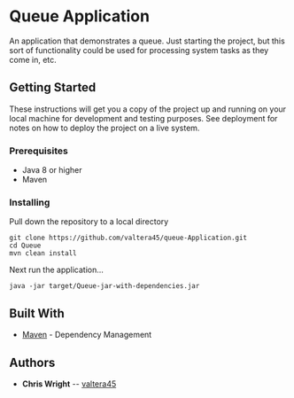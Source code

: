 # Queue Application

An application that demonstrates a queue.  Just starting the project, but this sort of functionality
could be used for processing system tasks as they come in, etc.

## Getting Started

These instructions will get you a copy of the project up and running on your local machine for development and testing purposes. See deployment for notes on how to deploy the project on a live system.

### Prerequisites

* Java 8 or higher
* Maven

### Installing

Pull down the repository to a local directory

```
git clone https://github.com/valtera45/queue-Application.git
cd Queue
mvn clean install
```

Next run the application...

```
java -jar target/Queue-jar-with-dependencies.jar
```

## Built With

* [Maven](https://maven.apache.org/) - Dependency Management

## Authors

* **Chris Wright** -- [valtera45](https://github.com/valtera45)
